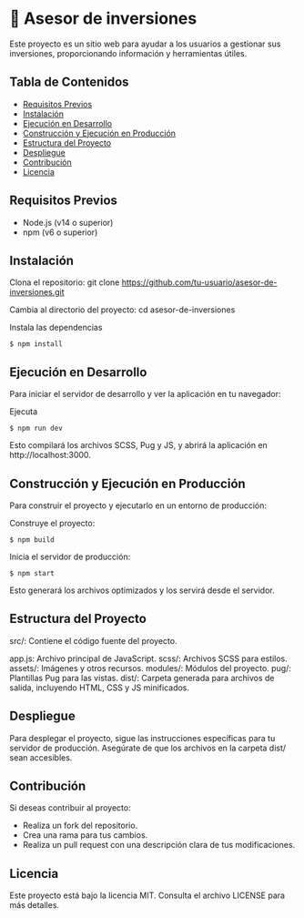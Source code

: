 # 🤑 Asesor de inversiones

Este proyecto es un sitio web para ayudar a los usuarios a gestionar sus inversiones, proporcionando información y herramientas útiles.

## Tabla de Contenidos
- [Requisitos Previos](#requisitos-previos)
- [Instalación](#instalación)
- [Ejecución en Desarrollo](#ejecución-en-desarrollo)
- [Construcción y Ejecución en Producción](#construcción-y-ejecución-en-producción)
- [Estructura del Proyecto](#estructura-del-proyecto)
- [Despliegue](#despliegue)
- [Contribución](#contribución)
- [Licencia](#licencia)

## Requisitos Previos

- Node.js (v14 o superior)
- npm (v6 o superior)

## Instalación
Clona el repositorio: git clone https://github.com/tu-usuario/asesor-de-inversiones.git

Cambia al directorio del proyecto: cd asesor-de-inversiones

Instala las dependencias
```
$ npm install
```

## Ejecución en Desarrollo
Para iniciar el servidor de desarrollo y ver la aplicación en tu navegador:

Ejecuta
```
$ npm run dev
```
Esto compilará los archivos SCSS, Pug y JS, y abrirá la aplicación en http://localhost:3000.

## Construcción y Ejecución en Producción
Para construir el proyecto y ejecutarlo en un entorno de producción:

Construye el proyecto:
```
$ npm build
```

Inicia el servidor de producción:
```
$ npm start
```

Esto generará los archivos optimizados y los servirá desde el servidor.

## Estructura del Proyecto
src/: Contiene el código fuente del proyecto.

app.js: Archivo principal de JavaScript.
scss/: Archivos SCSS para estilos.
assets/: Imágenes y otros recursos.
modules/: Módulos del proyecto.
pug/: Plantillas Pug para las vistas.
dist/: Carpeta generada para archivos de salida, incluyendo HTML, CSS y JS minificados.

## Despliegue
Para desplegar el proyecto, sigue las instrucciones específicas para tu servidor de producción. Asegúrate de que los archivos en la carpeta dist/ sean accesibles.

## Contribución
Si deseas contribuir al proyecto:
- Realiza un fork del repositorio.
- Crea una rama para tus cambios.
- Realiza un pull request con una descripción clara de tus modificaciones.

## Licencia
Este proyecto está bajo la licencia MIT. Consulta el archivo LICENSE para más detalles.